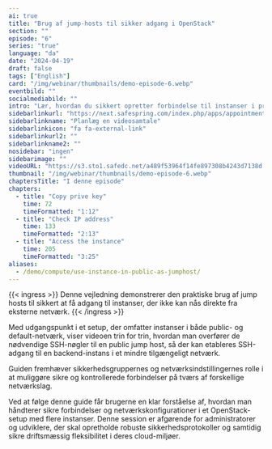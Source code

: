 ```yaml
---
ai: true
title: "Brug af jump-hosts til sikker adgang i OpenStack"
section: ""
episode: "6"
series: "true"
language: "da"
date: "2024-04-19"
draft: false
tags: ["English"]
card: "/img/webinar/thumbnails/demo-episode-6.webp"
eventbild: ""
socialmediabild: ""
intro: "Lær, hvordan du sikkert opretter forbindelse til instanser i private og standardnetværk ved hjælp af jump hosts i OpenStack-miljøet."
sidebarlinkurl: "https://next.safespring.com/index.php/apps/appointments/embed/VOZl8W1TrMMEFQ%3D%3D/form"
sidebarlinkname: "Planlæg en videosamtale"
sidebarlinkicon: "fa fa-external-link"
sidebarlinkurl2: ""
sidebarlinkname2: ""
nosidebar: "ingen"
sidebarimage: ""
videoURL: "https://s3.sto1.safedc.net/a489f53964f14fe897308b4243d7138d:processedvideos/safespring-demo-episode-6-use-instance-in-public-as-jumphost_final/master.m3u8"
thumbnail: "/img/webinar/thumbnails/demo-episode-6.webp"
chaptersTitle: "I denne episode"
chapters:
  - title: "Copy prive key"
    time: 72
    timeFormatted: "1:12"
  - title: "Check IP address"
    time: 133
    timeFormatted: "2:13"
  - title: "Access the instance"
    time: 205
    timeFormatted: "3:25"
aliases:
  - /demo/compute/use-instance-in-public-as-jumphost/
---
```

{{< ingress >}}
Denne vejledning demonstrerer den praktiske brug af jump hosts til sikkert at få adgang til instanser, der ikke kan nås direkte fra eksterne netværk.
{{< /ingress >}}

Med udgangspunkt i et setup, der omfatter instanser i både public- og default-netværk, viser videoen trin for trin, hvordan man overfører de nødvendige SSH-nøgler til en public jump host, så der kan etableres SSH-adgang til en backend-instans i et mindre tilgængeligt netværk.

Guiden fremhæver sikkerhedsgruppernes og netværksindstillingernes rolle i at muliggøre sikre og kontrollerede forbindelser på tværs af forskellige netværkslag.

Ved at følge denne guide får brugerne en klar forståelse af, hvordan man håndterer sikre forbindelser og netværkskonfigurationer i et OpenStack-setup med flere instanser. Denne session er afgørende for administratorer og udviklere, der skal opretholde robuste sikkerhedsprotokoller og samtidig sikre driftsmæssig fleksibilitet i deres cloud-miljøer.